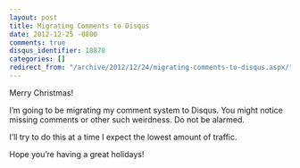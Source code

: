 ```yaml
---
layout: post
title: Migrating Comments to Disqus
date: 2012-12-25 -0800
comments: true
disqus_identifier: 18878
categories: []
redirect_from: "/archive/2012/12/24/migrating-comments-to-disqus.aspx/"
---
```


Merry Christmas!

I’m going to be migrating my comment system to Disqus. You might notice
missing comments or other such weirdness. Do not be alarmed.

I’ll try to do this at a time I expect the lowest amount of traffic.

Hope you’re having a great holidays!

